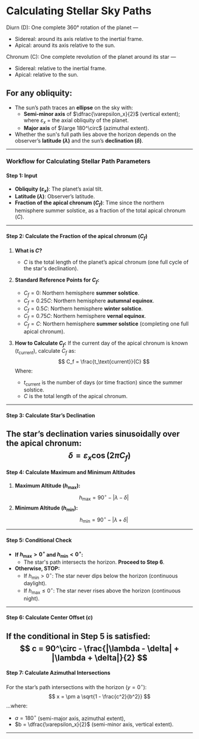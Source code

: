 # Calculating Stellar Sky Paths
Diurn (D): One complete 360° rotation of the planet — 
- Sidereal: around its axis relative to the inertial frame.
- Apical: around its axis relative to the sun.

Chronum (C): One complete revolution of the planet around its star — 
- Sidereal: relative to the inertial frame.
- Apical: relative to the sun.
## For any obliquity:
- The sun’s path traces an **ellipse** on the sky with:
    - **Semi-minor axis** of $\dfrac{\varepsilon_x}{2}$ (vertical extent); where $\varepsilon_x$ = the axial obliquity of the planet.
    - **Major axis** of $\large 180^\circ$ (azimuthal extent).
- Whether the sun's full path lies above the horizon depends on the observer’s **latitude ($\lambda$)** and the sun’s **declination ($\delta$)**.

---
### **Workflow for Calculating Stellar Path Parameters**

#### **Step 1: Input**
- **Obliquity ($\varepsilon_x$)**: The planet’s axial tilt.
- **Latitude ($\lambda$)**: Observer’s latitude.
- **Fraction of the apical chronum ($C_f$)**: Time since the northern hemisphere summer solstice, as a fraction of the total apical chronum ($C$).

---
#### **Step 2: Calculate the Fraction of the apical chronum ($C_f$)**

1. **What is $C$?**
   - $C$ is the total length of the planet’s apical chronum (one full cycle of the star's declination).

2. **Standard Reference Points for $C_f$:**
   - $C_f = 0$: Northern hemisphere **summer solstice**.
   - $C_f = 0.25C$: Northern hemisphere **autumnal equinox**.
   - $C_f = 0.5C$: Northern hemisphere **winter solstice**.
   - $C_f = 0.75C$: Northern hemisphere **vernal equinox**.
   - $C_f = C$: Northern hemisphere **summer solstice** (completing one full apical chronum).

3. **How to Calculate $C_f$:**
   If the current day of the apical chronum is known ($t_\text{current}$), calculate $C_f$ as:
   $$
   C_f = \frac{t_\text{current}}{C}
   $$Where:
   - $t_\text{current}$ is the number of days (or time fraction) since the summer solstice.
   - $C$ is the total length of the apical chronum.
---
#### **Step 3: Calculate Star’s Declination**
The star’s declination varies sinusoidally over the apical chronum:
$$
\delta = \varepsilon_x \cos\left(2 \pi C_f\right)
$$
---
#### **Step 4: Calculate Maximum and Minimum Altitudes**
1. **Maximum Altitude ($h_\text{max}$):**
   $$
   h_\text{max} = 90^\circ - |\lambda - \delta|
   $$
2. **Minimum Altitude ($h_\text{min}$):**
   $$
   h_\text{min} = 90^\circ - |\lambda + \delta|
   $$
---
#### **Step 5: Conditional Check**
- **If $h_\text{max} > 0^\circ$ and $h_\text{min} < 0^\circ$:**
    - The star's path intersects the horizon. **Proceed to Step 6**.
- **Otherwise, STOP:**
    - If $h_\text{min} > 0^\circ$: The star never dips below the horizon (continuous daylight).
    - If $h_\text{max} \leq 0^\circ$: The star never rises above the horizon (continuous night).

---
#### **Step 6: Calculate Center Offset ($c$)**
If the conditional in Step 5 is satisfied:
$$
c = 90^\circ - \frac{|\lambda - \delta| + |\lambda + \delta|}{2}
$$
---
#### **Step 7: Calculate Azimuthal Intersections**
For the star’s path intersections with the horizon ($y = 0^\circ$):
$$
x = \pm a \sqrt{1 - \frac{c^2}{b^2}}
$$
...where:
- $a = 180^\circ$ (semi-major axis, azimuthal extent),
- $b = \dfrac{\varepsilon_x}{2}$ (semi-minor axis, vertical extent).

---

